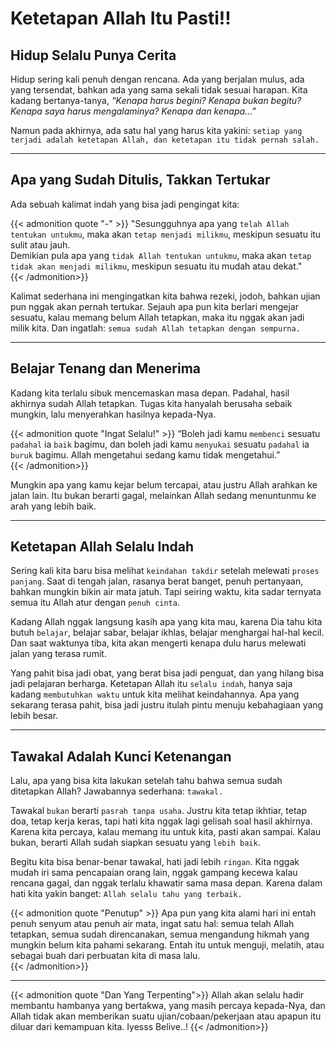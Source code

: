 # Ketetapan Allah Itu Pasti!!


<!--more-->

## Hidup Selalu Punya Cerita  
Hidup sering kali penuh dengan rencana. Ada yang berjalan mulus, ada yang tersendat, bahkan ada yang sama sekali tidak sesuai harapan. Kita kadang bertanya-tanya, *“Kenapa harus begini? Kenapa bukan begitu? Kenapa saya harus mengalaminya? Kenapa dan kenapa...”*  

Namun pada akhirnya, ada satu hal yang harus kita yakini: `setiap yang terjadi adalah ketetapan Allah, dan ketetapan itu tidak pernah salah.`

---

## Apa yang Sudah Ditulis, Takkan Tertukar  
Ada sebuah kalimat indah yang bisa jadi pengingat kita:  

{{< admonition quote "-" >}}
"Sesungguhnya apa yang `telah Allah tentukan untukmu`, maka akan `tetap menjadi milikmu`, meskipun sesuatu itu sulit atau jauh.  
Demikian pula apa yang `tidak Allah tentukan untukmu`, maka akan `tetap tidak akan menjadi milikmu`, meskipun sesuatu itu mudah atau dekat."  
{{< /admonition>}}

Kalimat sederhana ini mengingatkan kita bahwa rezeki, jodoh, bahkan ujian pun nggak akan pernah tertukar. Sejauh apa pun kita berlari mengejar sesuatu, kalau memang belum Allah tetapkan, maka itu nggak akan jadi milik kita. Dan ingatlah: `semua sudah Allah tetapkan dengan sempurna.`

---

## Belajar Tenang dan Menerima  
Kadang kita terlalu sibuk mencemaskan masa depan. Padahal, hasil akhirnya sudah Allah tetapkan. Tugas kita hanyalah berusaha sebaik mungkin, lalu menyerahkan hasilnya kepada-Nya.  

{{< admonition quote "Ingat Selalu!" >}}
“Boleh jadi kamu `membenci` sesuatu `padahal` ia `baik` bagimu, dan boleh jadi kamu `menyukai` sesuatu `padahal` ia `buruk` bagimu. Allah mengetahui sedang kamu tidak mengetahui.”  
{{< /admonition>}}

Mungkin apa yang kamu kejar belum tercapai, atau justru Allah arahkan ke jalan lain. Itu bukan berarti gagal, melainkan Allah sedang menuntunmu ke arah yang lebih baik.

---

## Ketetapan Allah Selalu Indah  
Sering kali kita baru bisa melihat `keindahan takdir` setelah melewati `proses panjang`. Saat di tengah jalan, rasanya berat banget, penuh pertanyaan, bahkan mungkin bikin air mata jatuh. Tapi seiring waktu, kita sadar ternyata semua itu Allah atur dengan `penuh cinta`.  

Kadang Allah nggak langsung kasih apa yang kita mau, karena Dia tahu kita butuh `belajar`, belajar sabar, belajar ikhlas, belajar menghargai hal-hal kecil. Dan saat waktunya tiba, kita akan mengerti kenapa dulu harus melewati jalan yang terasa rumit.  

Yang pahit bisa jadi obat, yang berat bisa jadi penguat, dan yang hilang bisa jadi pelajaran berharga. Ketetapan Allah itu `selalu indah`, hanya saja kadang `membutuhkan waktu` untuk kita melihat keindahannya. Apa yang sekarang terasa pahit, bisa jadi justru itulah pintu menuju kebahagiaan yang lebih besar.  

---

## Tawakal Adalah Kunci Ketenangan  
Lalu, apa yang bisa kita lakukan setelah tahu bahwa semua sudah ditetapkan Allah? Jawabannya sederhana: `tawakal.`  

Tawakal `bukan` berarti `pasrah tanpa usaha`. Justru kita tetap ikhtiar, tetap doa, tetap kerja keras, tapi hati kita nggak lagi gelisah soal hasil akhirnya. Karena kita percaya, kalau memang itu untuk kita, pasti akan sampai. Kalau bukan, berarti Allah sudah siapkan sesuatu yang `lebih baik`.  

Begitu kita bisa benar-benar tawakal, hati jadi lebih `ringan`. Kita nggak mudah iri sama pencapaian orang lain, nggak gampang kecewa kalau rencana gagal, dan nggak terlalu khawatir sama masa depan. Karena dalam hati kita yakin banget: `Allah selalu tahu yang terbaik.`  

{{< admonition quote "Penutup" >}}
Apa pun yang kita alami hari ini entah penuh senyum atau penuh air mata, ingat satu hal: semua telah Allah tetapkan, semua sudah direncanakan, semua mengandung hikmah yang mungkin belum kita pahami sekarang. Entah itu untuk menguji, melatih, atau sebagai buah dari perbuatan kita di masa lalu.  
{{< /admonition>}}

---
{{< admonition quote "Dan Yang Terpenting">}}
Allah akan selalu hadir membantu hambanya yang bertakwa, yang masih percaya kepada-Nya, dan Allah tidak akan memberikan suatu ujian/cobaan/pekerjaan atau apapun itu diluar dari kemampuan kita. Iyesss Belive..!
{{< /admonition>}}
